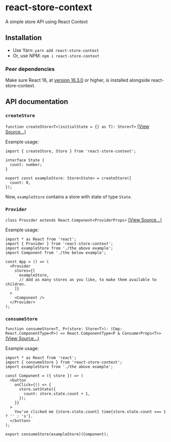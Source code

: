 # react-store-context
A simple store API using React Context

## Installation

- Use Yarn: `yarn add react-store-context`
- Or, use NPM: `npm i react-store-context`

### Peer dependencies

Make sure React 16, at [version 16.3.0](https://reactjs.org/blog/2018/03/29/react-v-16-3.html) or higher, is installed alongside react-store-context.

## API documentation

### `createStore`

`function createStore<T>(initialState = {} as T): Store<T>` [(View Source...)](https://github.com/alexyuly/react-store-context/blob/master/src/index.tsx#L21)

Example usage:

```
import { createStore, Store } from 'react-store-context';

interface State {
  count: number;
}

export const exampleStore: Store<State> = createStore({
  count: 0,
});
```

Now, `exampleStore` contains a store with state of type `State`.

### `Provider`

`class Provider extends React.Component<ProviderProps>` [(View Source...)](https://github.com/alexyuly/react-store-context/blob/master/src/index.tsx#L51)

Example usage:

```
import * as React from 'react';
import { Provider } from 'react-store-context';
import exampleStore from './the above example';
import Component from './the below example';

const App = () => (
  <Provider
    stores={[
      exampleStore,
      // Add as many stores as you like, to make them available to children.
    ]}
  >
    <Component />
  </Provider>
);
```

### `consumeStore`

`function consumeStore<T, P>(store: Store<T>): (Cmp: React.ComponentType<P>) => React.ComponentType<P & ConsumerProps<T>>` [(View Source...)](https://github.com/alexyuly/react-store-context/blob/master/src/index.tsx#L73)

Example usage:

```
import * as React from 'react';
import { consumeStore } from 'react-store-context';
import exampleStore from './the above example';

const Component = ({ store }) => (
  <button
    onClick={() => {
      store.setState({
        count: store.state.count + 1,
      });
    }}
  >
    You've clicked me {store.state.count} time{store.state.count === 1 ? '' : 's'}.
  </button>
);

export consumeStore(exampleStore)(Component);
```
